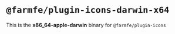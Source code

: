 # `@farmfe/plugin-icons-darwin-x64`

This is the **x86_64-apple-darwin** binary for `@farmfe/plugin-icons`
